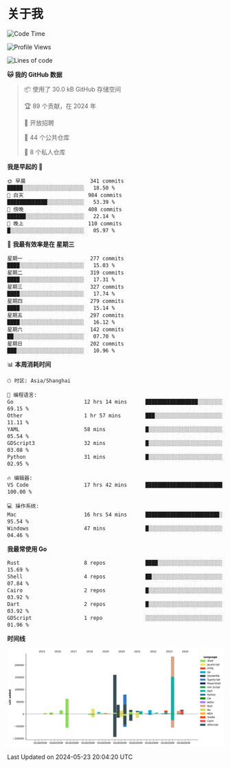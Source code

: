 # 关于我

<!--START_SECTION:waka-->
![Code Time](http://img.shields.io/badge/Code%20Time-2%2C738%20hrs%2057%20mins-blue)

![Profile Views](http://img.shields.io/badge/%E4%B8%AA%E4%BA%BA%E8%B5%84%E6%96%99%E8%A7%82%E7%9C%8B%E6%AC%A1%E6%95%B0-0-blue)

![Lines of code](https://img.shields.io/badge/%E4%BB%8E%E3%80%8CHello%20World%E3%80%8D%E8%B5%B7%E6%88%91%E5%B7%B2%E7%BB%8F%E5%86%99%E4%BA%86-748.5%20thousand%20%E8%A1%8C%E4%BB%A3%E7%A0%81-blue)

**🐱 我的 GitHub 数据** 

> 📦  使用了 30.0 kB GitHub 存储空间 
 > 
> 🏆 89 个贡献，在 2024 年
 > 
> 💼 开放招聘
 > 
> 📜 44 个公共仓库 
 > 
> 🔑 8 个私人仓库 
 > 
**我是早起的 🐤** 

```text
🌞 早晨                     341 commits         █████░░░░░░░░░░░░░░░░░░░░   18.50 % 
🌆 白天                     984 commits         █████████████░░░░░░░░░░░░   53.39 % 
🌃 傍晚                     408 commits         ██████░░░░░░░░░░░░░░░░░░░   22.14 % 
🌙 晚上                     110 commits         █░░░░░░░░░░░░░░░░░░░░░░░░   05.97 % 
```
📅 **我最有效率是在 星期三** 

```text
星期一                      277 commits         ████░░░░░░░░░░░░░░░░░░░░░   15.03 % 
星期二                      319 commits         ████░░░░░░░░░░░░░░░░░░░░░   17.31 % 
星期三                      327 commits         ████░░░░░░░░░░░░░░░░░░░░░   17.74 % 
星期四                      279 commits         ████░░░░░░░░░░░░░░░░░░░░░   15.14 % 
星期五                      297 commits         ████░░░░░░░░░░░░░░░░░░░░░   16.12 % 
星期六                      142 commits         ██░░░░░░░░░░░░░░░░░░░░░░░   07.70 % 
星期日                      202 commits         ███░░░░░░░░░░░░░░░░░░░░░░   10.96 % 
```


📊 **本周消耗时间** 

```text
🕑︎ 时区: Asia/Shanghai

💬 编程语言: 
Go                       12 hrs 14 mins      █████████████████░░░░░░░░   69.15 % 
Other                    1 hr 57 mins        ███░░░░░░░░░░░░░░░░░░░░░░   11.11 % 
YAML                     58 mins             █░░░░░░░░░░░░░░░░░░░░░░░░   05.54 % 
GDScript3                32 mins             █░░░░░░░░░░░░░░░░░░░░░░░░   03.08 % 
Python                   31 mins             █░░░░░░░░░░░░░░░░░░░░░░░░   02.95 % 

🔥 编辑器: 
VS Code                  17 hrs 42 mins      █████████████████████████   100.00 % 

💻 操作系统: 
Mac                      16 hrs 54 mins      ████████████████████████░   95.54 % 
Windows                  47 mins             █░░░░░░░░░░░░░░░░░░░░░░░░   04.46 % 
```

**我最常使用 Go** 

```text
Rust                     8 repos             ████░░░░░░░░░░░░░░░░░░░░░   15.69 % 
Shell                    4 repos             ██░░░░░░░░░░░░░░░░░░░░░░░   07.84 % 
Cairo                    2 repos             █░░░░░░░░░░░░░░░░░░░░░░░░   03.92 % 
Dart                     2 repos             █░░░░░░░░░░░░░░░░░░░░░░░░   03.92 % 
GDScript                 1 repo              ░░░░░░░░░░░░░░░░░░░░░░░░░   01.96 % 
```



**时间线**

![Lines of Code chart](https://raw.githubusercontent.com/catusax/catusax/master/assets/bar_graph.png)


 Last Updated on 2024-05-23 20:04:20 UTC
<!--END_SECTION:waka-->
